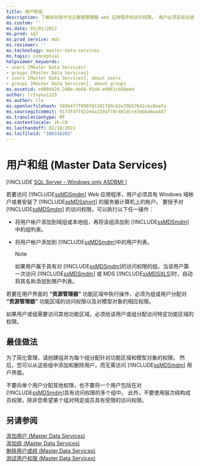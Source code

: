```yaml
---
title: 用户和组
description: 了解如何授予对主数据管理器 web 应用程序的访问权限。 用户必须具有合适的帐户。
ms.custom: ''
ms.date: 03/01/2017
ms.prod: sql
ms.prod_service: mds
ms.reviewer: ''
ms.technology: master-data-services
ms.topic: conceptual
helpviewer_keywords:
- users [Master Data Services]
- groups [Master Data Services]
- users [Master Data Services], about users
- groups [Master Data Services], about groups
ms.assetid: ed08dd2d-248e-4b68-91d4-e9961cb50eed
author: lrtoyou1223
ms.author: lle
ms.openlocfilehash: 580b4f7f098f65391f88cb2e39b57642cbc0eafa
ms.sourcegitcommit: 917df4ffd22e4a229af7dc481dcce3ebba0aa4d7
ms.translationtype: MT
ms.contentlocale: zh-CN
ms.lasthandoff: 02/10/2021
ms.locfileid: "100336201"
---
```

# <a name="users-and-groups-master-data-services"></a>用户和组 (Master Data Services)

[!INCLUDE [SQL Server - Windows only ASDBMI  ](../includes/applies-to-version/sql-windows-only-asdbmi.md)]

  若要访问 [!INCLUDE[ssMDSmdm](../includes/ssmdsmdm-md.md)] Web 应用程序，用户必须具有 Windows 域帐户或者安装了 [!INCLUDE[ssMDSshort](../includes/ssmdsshort-md.md)] 的服务器计算机上的帐户。 要授予对 [!INCLUDE[ssMDSmdm](../includes/ssmdsmdm-md.md)] 的访问权限，可以执行以下任一操作：  
  
-   将用户帐户添加到域组或本地组，再将该组添加到 [!INCLUDE[ssMDSmdm](../includes/ssmdsmdm-md.md)]中的组列表。  
  
-   将用户帐户添加到 [!INCLUDE[ssMDSmdm](../includes/ssmdsmdm-md.md)]中的用户列表。  
  
    > [!NOTE]  
    >  如果用户属于具有对 [!INCLUDE[ssMDSmdm](../includes/ssmdsmdm-md.md)]的访问权限的组，当该用户第一次访问 [!INCLUDE[ssMDSmdm](../includes/ssmdsmdm-md.md)] 或 MDS [!INCLUDE[ssMDSXLS](../includes/ssmdsxls-md.md)]时，自动将其名称添加到用户列表。  
  
 若要在用户界面的 **“资源管理器”** 功能区域中执行操作，必须为组或用户分配对 **“资源管理器”** 功能区域的访问权限以及对模型对象的相应权限。  
  
 如果用户或组需要访问其他功能区域，必须给该用户或组分配访问特定功能区域的权限。  
  
## <a name="best-practice"></a>最佳做法  
 为了简化管理，请创建组并为每个组分配针对功能区域和模型对象的权限。 然后，您可以从这些组中添加和删除用户，而无需访问 [!INCLUDE[ssMDSmdm](../includes/ssmdsmdm-md.md)] 用户界面。  
  
 不要向单个用户分配其他权限，也不要将一个用户包括在对 [!INCLUDE[ssMDSmdm](../includes/ssmdsmdm-md.md)]具有访问权限的多个组中。 此外，不要使用层次结构成员权限，除非您希望某个组对特定成员具有受限的访问权限。  
  
## <a name="see-also"></a>另请参阅  
 [添加用户 &#40;Master Data Services&#41;](../master-data-services/add-a-user-master-data-services.md)   
 [添加组 &#40;Master Data Services&#41;](../master-data-services/add-a-group-master-data-services.md)   
 [删除用户或组 &#40;Master Data Services&#41;](../master-data-services/delete-users-or-groups-master-data-services.md)   
 [测试用户权限 &#40;Master Data Services&#41;](../master-data-services/test-a-user-s-permissions-master-data-services.md)  
  
  
